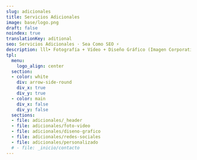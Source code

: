 ```yaml
---
slug: adicionales
title: Servicios Adicionales
image: base/logo.png
draft: false
noindex: true
translationKey: aditional
seo: Servicios Adicionales · Sea Como SEO ⚡️
description: lll➤ Fotografía + Vídeo + Diseño Gráfico (Imagen Corporativa, Logo, Tarjetas, Carteles...) + Redes Sociales (Gestión y Creación de Contenidos)...
tpl:
  menu:
    logo_align: center
  section:
  - color: white
    div: arrow-side-round
    div_x: true
    div_y: true
  - color: main
    div_x: false
    div_y: false
  sections:
  - file: adicionales/_header
  - file: adicionales/foto-video
  - file: adicionales/diseno-grafico
  - file: adicionales/redes-sociales
  - file: adicionales/personalizado
  # - file: _inicio/contacto
---
```

